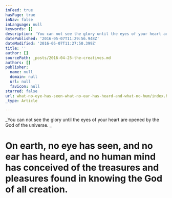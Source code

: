 ```yaml
---
inFeed: true
hasPage: true
inNav: false
inLanguage: null
keywords: []
description: 'You can not see the glory until the eyes of your heart are opened by the God of the universe. '
datePublished: '2016-05-07T11:29:56.948Z'
dateModified: '2016-05-07T11:27:50.399Z'
title: ''
author: []
sourcePath: _posts/2016-04-25-the-creatives.md
authors: []
publisher:
  name: null
  domain: null
  url: null
  favicon: null
starred: false
url: what-no-eye-has-seen-what-no-ear-has-heard-and-what-no-hum/index.html
_type: Article

---
```

_You can not see the glory until the eyes of your heart are opened by the God of the universe. _

# On earth, no eye has seen, and no ear has heard, and no human mind has conceived of the treasures and pleasures found in knowing the God of all creation.